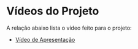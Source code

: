 # Vídeos do Projeto
A relação abaixo lista o vídeo feito para o projeto:
 - [Vídeo de Apresentação](https://youtu.be/vxyWiGDsFrE)

